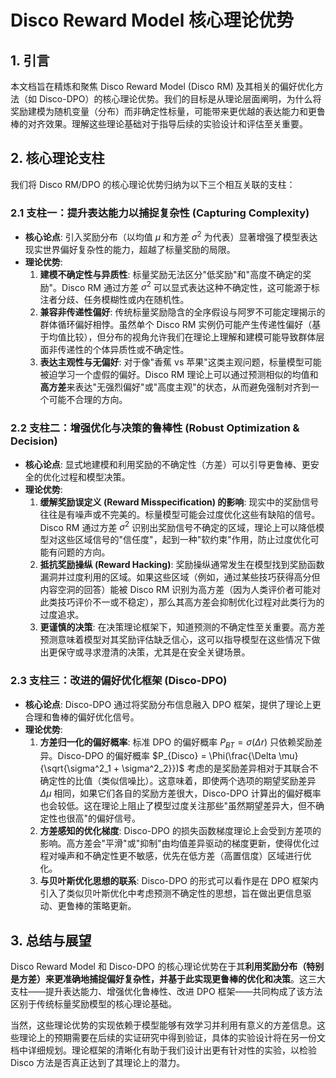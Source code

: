 # Disco Reward Model 核心理论优势

## 1. 引言

本文档旨在精炼和聚焦 Disco Reward Model (Disco RM) 及其相关的偏好优化方法（如 Disco-DPO）的核心理论优势。我们的目标是从理论层面阐明，为什么将奖励建模为随机变量（分布）而非确定性标量，可能带来更优越的表达能力和更鲁棒的对齐效果。理解这些理论基础对于指导后续的实验设计和评估至关重要。

## 2. 核心理论支柱

我们将 Disco RM/DPO 的核心理论优势归纳为以下三个相互关联的支柱：

### 2.1 支柱一：提升表达能力以捕捉复杂性 (Capturing Complexity)

- **核心论点**: 引入奖励分布（以均值 $\mu$ 和方差 $\sigma^2$ 为代表）显著增强了模型表达现实世界偏好复杂性的能力，超越了标量奖励的局限。
- **理论优势**: 
    1. **建模不确定性与异质性**: 标量奖励无法区分"低奖励"和"高度不确定的奖励"。Disco RM 通过方差 $\sigma^2$ 可以显式表达这种不确定性，这可能源于标注者分歧、任务模糊性或内在随机性。
    2. **兼容非传递性偏好**: 传统标量奖励隐含的全序假设与阿罗不可能定理揭示的群体循环偏好相悖。虽然单个 Disco RM 实例仍可能产生传递性偏好（基于均值比较），但分布的视角允许我们在理论上理解和建模可能导致群体层面非传递性的个体异质性或不确定性。
    3. **表达主观性与无偏好**: 对于像"香蕉 vs 苹果"这类主观问题，标量模型可能被迫学习一个虚假的偏好。Disco RM 理论上可以通过预测相似的均值和**高方差**来表达"无强烈偏好"或"高度主观"的状态，从而避免强制对齐到一个可能不合理的方向。

### 2.2 支柱二：增强优化与决策的鲁棒性 (Robust Optimization & Decision)

- **核心论点**: 显式地建模和利用奖励的不确定性（方差）可以引导更鲁棒、更安全的优化过程和模型决策。
- **理论优势**: 
    1. **缓解奖励误定义 (Reward Misspecification) 的影响**: 现实中的奖励信号往往是有噪声或不完美的。标量模型可能会过度优化这些有缺陷的信号。Disco RM 通过方差 $\sigma^2$ 识别出奖励信号不确定的区域，理论上可以降低模型对这些区域信号的"信任度"，起到一种"软约束"作用，防止过度优化可能有问题的方向。
    2. **抵抗奖励操纵 (Reward Hacking)**: 奖励操纵通常发生在模型找到奖励函数漏洞并过度利用的区域。如果这些区域（例如，通过某些技巧获得高分但内容空洞的回答）能被 Disco RM 识别为高方差（因为人类评价者可能对此类技巧评价不一或不稳定），那么其高方差会抑制优化过程对此类行为的过度追求。
    3. **更谨慎的决策**: 在决策理论框架下，知道预测的不确定性至关重要。高方差预测意味着模型对其奖励评估缺乏信心，这可以指导模型在这些情况下做出更保守或寻求澄清的决策，尤其是在安全关键场景。

### 2.3 支柱三：改进的偏好优化框架 (Disco-DPO)

- **核心论点**: Disco-DPO 通过将奖励分布信息融入 DPO 框架，提供了理论上更合理和鲁棒的偏好优化信号。
- **理论优势**: 
    1. **方差归一化的偏好概率**: 标准 DPO 的偏好概率 $P_{BT} = \sigma(\Delta r)$ 只依赖奖励差异。Disco-DPO 的偏好概率 $P_{Disco} = \Phi(\frac{\Delta \mu}{\sqrt{\sigma^2_1 + \sigma^2_2}})$ 考虑的是奖励差异相对于其联合不确定性的比值（类似信噪比）。这意味着，即使两个选项的期望奖励差异 $\Delta \mu$ 相同，如果它们各自的奖励方差很大，Disco-DPO 计算出的偏好概率也会较低。这在理论上阻止了模型过度关注那些"虽然期望差异大，但不确定性也很高"的偏好信号。
    2. **方差感知的优化梯度**: Disco-DPO 的损失函数梯度理论上会受到方差项的影响。高方差会"平滑"或"抑制"由均值差异驱动的梯度更新，使得优化过程对噪声和不确定性更不敏感，优先在低方差（高置信度）区域进行优化。
    3. **与贝叶斯优化思想的联系**: Disco-DPO 的形式可以看作是在 DPO 框架内引入了类似贝叶斯优化中考虑预测不确定性的思想，旨在做出更信息驱动、更鲁棒的策略更新。

## 3. 总结与展望

Disco Reward Model 和 Disco-DPO 的核心理论优势在于其**利用奖励分布（特别是方差）来更准确地捕捉偏好复杂性，并基于此实现更鲁棒的优化和决策**。这三大支柱——提升表达能力、增强优化鲁棒性、改进 DPO 框架——共同构成了该方法区别于传统标量奖励模型的核心理论基础。

当然，这些理论优势的实现依赖于模型能够有效学习并利用有意义的方差信息。这些理论上的预期需要在后续的实证研究中得到验证，具体的实验设计将在另一份文档中详细规划。理论框架的清晰化有助于我们设计出更有针对性的实验，以检验 Disco 方法是否真正达到了其理论上的潜力。 
